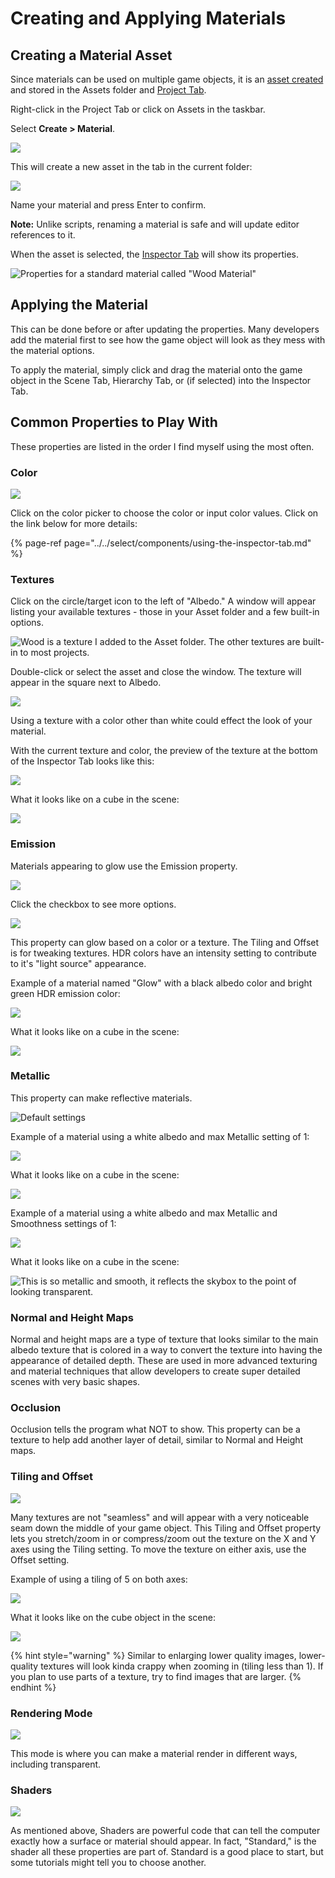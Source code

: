# Creating and Applying Materials

## Creating a Material Asset

Since materials can be used on multiple game objects, it is an [asset created](../../create/create-assets.md) and stored in the Assets folder and [Project Tab](../../the-unity-interface/the-tabs/project-tab.md).

Right-click in the Project Tab or click on Assets in the taskbar.

Select **Create &gt; Material**.

![](../../.gitbook/assets/image%20%2862%29.png)

This will create a new asset in the tab in the current folder:

![](../../.gitbook/assets/image%20%2879%29.png)

Name your material and press Enter to confirm.

**Note:** Unlike scripts, renaming a material is safe and will update editor references to it.

When the asset is selected, the [Inspector Tab](../../the-unity-interface/the-tabs/inspector-tab.md) will show its properties.

![Properties for a standard material called &quot;Wood Material&quot;](../../.gitbook/assets/image%20%28145%29.png)

## **Applying the Material**

This can be done before or after updating the properties. Many developers add the material first to see how the game object will look as they mess with the material options.

To apply the material, simply click and drag the material onto the game object in the Scene Tab, Hierarchy Tab, or \(if selected\) into the Inspector Tab.

## **Common Properties to Play With**

These properties are listed in the order I find myself using the most often.

### **Color**

![](../../.gitbook/assets/image%20%28119%29.png)

Click on the color picker to choose the color or input color values. Click on the link below for more details:

{% page-ref page="../../select/components/using-the-inspector-tab.md" %}

### **Textures**

Click on the circle/target icon to the left of "Albedo." A window will appear listing your available textures - those in your Asset folder and a few built-in options.

![Wood is a texture I added to the Asset folder. The other textures are built-in to most projects.](../../.gitbook/assets/image%20%2835%29.png)

Double-click or select the asset and close the window. The texture will appear in the square next to Albedo.

![](../../.gitbook/assets/image%20%2825%29.png)

Using a texture with a color other than white could effect the look of your material.

With the current texture and color, the preview of the texture at the bottom of the Inspector Tab looks like this:

![](../../.gitbook/assets/image%20%2876%29.png)

What it looks like on a cube in the scene:

![](../../.gitbook/assets/image%20%28139%29.png)

### **Emission**

Materials appearing to glow use the Emission property.

![](../../.gitbook/assets/image%20%2899%29.png)

Click the checkbox to see more options.

![](../../.gitbook/assets/image%20%2819%29.png)

This property can glow based on a color or a texture. The Tiling and Offset is for tweaking textures. HDR colors have an intensity setting to contribute to it's "light source" appearance.

Example of a material named "Glow" with a black albedo color and bright green HDR emission color:

![](../../.gitbook/assets/image%20%2818%29.png)

What it looks like on a cube in the scene:

![](../../.gitbook/assets/image%20%28136%29.png)

### **Metallic**

This property can make reflective materials.

![Default settings](../../.gitbook/assets/image%20%2864%29.png)

Example of a material using a white albedo and max Metallic setting of 1:

![](../../.gitbook/assets/image%20%2829%29.png)

What it looks like on a cube in the scene:

![](../../.gitbook/assets/image%20%2855%29.png)

Example of a material using a white albedo and max Metallic and Smoothness settings of 1:

![](../../.gitbook/assets/image%20%2871%29.png)

What it looks like on a cube in the scene:

![This is so metallic and smooth, it reflects the skybox to the point of looking transparent.](../../.gitbook/assets/image%20%28137%29.png)

### **Normal and Height Maps**

Normal and height maps are a type of texture that looks similar to the main albedo texture that is colored in a way to convert the texture into having the appearance of detailed depth. These are used in more advanced texturing and material techniques that allow developers to create super detailed scenes with very basic shapes.

### **Occlusion**

Occlusion tells the program what NOT to show. This property can be a texture to help add another layer of detail, similar to Normal and Height maps.

### **Tiling and Offset**

![](../../.gitbook/assets/image%20%2834%29.png)

Many textures are not "seamless" and will appear with a very noticeable seam down the middle of your game object. This Tiling and Offset property lets you stretch/zoom in or compress/zoom out the texture on the X and Y axes using the Tiling setting. To move the texture on either axis, use the Offset setting.

Example of using a tiling of 5 on both axes:

![](../../.gitbook/assets/image%20%28123%29.png)

What it looks like on the cube object in the scene:

![](../../.gitbook/assets/image%20%28118%29.png)

{% hint style="warning" %}
Similar to enlarging lower quality images, lower-quality textures will look kinda crappy when zooming in \(tiling less than 1\). If you plan to use parts of a texture, try to find images that are larger.
{% endhint %}

### **Rendering Mode**

![](../../.gitbook/assets/image%20%28103%29.png)

This mode is where you can make a material render in different ways, including transparent.

### **Shaders**

![](../../.gitbook/assets/image%20%2824%29.png)

As mentioned above, Shaders are powerful code that can tell the computer exactly how a surface or material should appear. In fact, "Standard," is the shader all these properties are part of. Standard is a good place to start, but some tutorials might tell you to choose another. 

